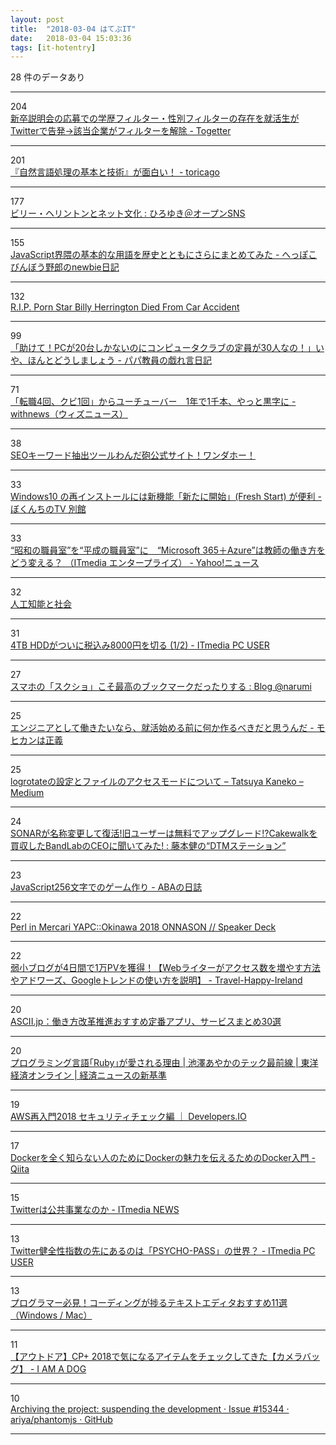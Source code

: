 ```yaml
---
layout: post
title:  "2018-03-04 はてぶIT"
date:   2018-03-04 15:03:36
tags: [it-hotentry]
---
```

28 件のデータあり

<hr><div class="row">
<div class="col-1"><span class="badge badge-pill badge-success h2">204</span></div>
<div class="col-11"><a href='https://togetter.com/li/1204933' target='_blank'>新卒説明会の応募での学歴フィルター・性別フィルターの存在を就活生がTwitterで告発→該当企業がフィルターを解除 - Togetter</a></div>
</div>
<hr>
<div class="row">
<div class="col-1"><span class="badge badge-pill badge-success h2">201</span></div>
<div class="col-11"><a href='http://toricago.hatenablog.com/entry/2018/03/03/220000' target='_blank'>『自然言語処理の基本と技術』が面白い！ - toricago</a></div>
</div>
<hr>
<div class="row">
<div class="col-1"><span class="badge badge-pill badge-success h2">177</span></div>
<div class="col-11"><a href='http://hiro.asks.jp/100252.html' target='_blank'>ビリー・ヘリントンとネット文化 : ひろゆき＠オープンSNS</a></div>
</div>
<hr>
<div class="row">
<div class="col-1"><span class="badge badge-pill badge-success h2">155</span></div>
<div class="col-11"><a href='http://heppoko.hatenadiary.jp/entry/2018/03/03/200013' target='_blank'>JavaScript界隈の基本的な用語を歴史とともにさらにまとめてみた - へっぽこびんぼう野郎のnewbie日記</a></div>
</div>
<hr>
<div class="row">
<div class="col-1"><span class="badge badge-pill badge-success h2">132</span></div>
<div class="col-11"><a href='http://www.queermenow.net/blog/porn-star-billy-herrington-died-car-accident-rip/' target='_blank'>R.I.P. Porn Star Billy Herrington Died From Car Accident</a></div>
</div>
<hr>
<div class="row">
<div class="col-1"><span class="badge badge-pill badge-success h2">99</span></div>
<div class="col-11"><a href='http://blog.edunote.jp/entry/2018/03/04/085231' target='_blank'>「助けて！PCが20台しかないのにコンピュータクラブの定員が30人なの！」いや、ほんとどうしましょう - パパ教員の戯れ言日記</a></div>
</div>
<hr>
<div class="row">
<div class="col-1"><span class="badge badge-pill badge-success h2">71</span></div>
<div class="col-11"><a href='https://withnews.jp/article/f0180304000qq000000000000000G00110701qq000016833A' target='_blank'>「転職4回、クビ1回」からユーチューバー　1年で1千本、やっと黒字に - withnews（ウィズニュース）</a></div>
</div>
<hr>
<div class="row">
<div class="col-1"><span class="badge badge-pill badge-success h2">38</span></div>
<div class="col-11"><a href='https://40end.com/seo_wandahooo/' target='_blank'>SEOキーワード抽出ツールわんだ砲公式サイト！ワンダホー！</a></div>
</div>
<hr>
<div class="row">
<div class="col-1"><span class="badge badge-pill badge-success h2">33</span></div>
<div class="col-11"><a href='https://freesoft.tvbok.com/win10/reset-this-pc/reinstall-fresh-start.html' target='_blank'>Windows10 の再インストールには新機能「新たに開始」(Fresh Start) が便利 - ぼくんちのTV 別館</a></div>
</div>
<hr>
<div class="row">
<div class="col-1"><span class="badge badge-pill badge-success h2">33</span></div>
<div class="col-11"><a href='https://headlines.yahoo.co.jp/hl?a=20180303-00000015-zdn_ep-sci' target='_blank'>“昭和の職員室”を“平成の職員室”に　“Microsoft 365＋Azure”は教師の働き方をどう変える？ （ITmedia エンタープライズ） - Yahoo!ニュース</a></div>
</div>
<hr>
<div class="row">
<div class="col-1"><span class="badge badge-pill badge-success h2">32</span></div>
<div class="col-11"><a href='https://www.slideshare.net/hirsoshnakagawa3/ss-89442307' target='_blank'>人工知能と社会</a></div>
</div>
<hr>
<div class="row">
<div class="col-1"><span class="badge badge-pill badge-success h2">31</span></div>
<div class="col-11"><a href='http://www.itmedia.co.jp/pcuser/articles/1803/03/news017.html' target='_blank'>4TB HDDがついに税込み8000円を切る (1/2) - ITmedia PC USER</a></div>
</div>
<hr>
<div class="row">
<div class="col-1"><span class="badge badge-pill badge-success h2">27</span></div>
<div class="col-11"><a href='http://narumi.blog.jp/archives/74685389.html' target='_blank'>スマホの「スクショ」こそ最高のブックマークだったりする : Blog @narumi</a></div>
</div>
<hr>
<div class="row">
<div class="col-1"><span class="badge badge-pill badge-success h2">25</span></div>
<div class="col-11"><a href='http://blog.pinkumohikan.com/entry/development-something-before-entry' target='_blank'>エンジニアとして働きたいなら、就活始める前に何か作るべきだと思うんだ - モヒカンは正義</a></div>
</div>
<hr>
<div class="row">
<div class="col-1"><span class="badge badge-pill badge-success h2">25</span></div>
<div class="col-11"><a href='https://medium.com/@catatsuy/f9719352dada' target='_blank'>logrotateの設定とファイルのアクセスモードについて – Tatsuya Kaneko – Medium</a></div>
</div>
<hr>
<div class="row">
<div class="col-1"><span class="badge badge-pill badge-success h2">24</span></div>
<div class="col-11"><a href='http://www.dtmstation.com/archives/52010778.html' target='_blank'>SONARが名称変更して復活!旧ユーザーは無料でアップグレード!?Cakewalkを買収したBandLabのCEOに聞いてみた! : 藤本健の“DTMステーション”</a></div>
</div>
<hr>
<div class="row">
<div class="col-1"><span class="badge badge-pill badge-success h2">23</span></div>
<div class="col-11"><a href='http://aba.hatenablog.com/entry/2018/03/03/170747' target='_blank'>JavaScript256文字でのゲーム作り - ABAの日誌</a></div>
</div>
<hr>
<div class="row">
<div class="col-1"><span class="badge badge-pill badge-success h2">22</span></div>
<div class="col-11"><a href='https://speakerdeck.com/kazeburo/perl-in-mercari-yapc-okinawa-2018-onnason' target='_blank'>Perl in Mercari YAPC::Okinawa 2018 ONNASON // Speaker Deck</a></div>
</div>
<hr>
<div class="row">
<div class="col-1"><span class="badge badge-pill badge-success h2">22</span></div>
<div class="col-11"><a href='http://blog-ireland.hatenablog.com/entry/2018/03/03/230923' target='_blank'>弱小ブログが4日間で1万PVを獲得！【Webライターがアクセス数を増やす方法やアドワーズ、Googleトレンドの使い方を説明】 - Travel-Happy-Ireland</a></div>
</div>
<hr>
<div class="row">
<div class="col-1"><span class="badge badge-pill badge-success h2">20</span></div>
<div class="col-11"><a href='http://ascii.jp/limit/group/ida/elem/000/001/634/1634243/' target='_blank'>ASCII.jp：働き方改革推進おすすめ定番アプリ、サービスまとめ30選</a></div>
</div>
<hr>
<div class="row">
<div class="col-1"><span class="badge badge-pill badge-success h2">20</span></div>
<div class="col-11"><a href='http://toyokeizai.net/articles/-/210942' target='_blank'>プログラミング言語｢Ruby｣が愛される理由 | 池澤あやかのテック最前線 | 東洋経済オンライン | 経済ニュースの新基準</a></div>
</div>
<hr>
<div class="row">
<div class="col-1"><span class="badge badge-pill badge-success h2">19</span></div>
<div class="col-11"><a href='https://dev.classmethod.jp/security/2018-aws-re-entering-security-check/' target='_blank'>AWS再入門2018 セキュリティチェック編 ｜ Developers.IO</a></div>
</div>
<hr>
<div class="row">
<div class="col-1"><span class="badge badge-pill badge-success h2">17</span></div>
<div class="col-11"><a href='http://ift.tt/2FdJYPD' target='_blank'>Dockerを全く知らない人のためにDockerの魅力を伝えるためのDocker入門 - Qiita</a></div>
</div>
<hr>
<div class="row">
<div class="col-1"><span class="badge badge-pill badge-success h2">15</span></div>
<div class="col-11"><a href='http://www.itmedia.co.jp/news/articles/1803/04/news018.html' target='_blank'>Twitterは公共事業なのか - ITmedia NEWS</a></div>
</div>
<hr>
<div class="row">
<div class="col-1"><span class="badge badge-pill badge-success h2">13</span></div>
<div class="col-11"><a href='http://www.itmedia.co.jp/pcuser/articles/1803/04/news016.html' target='_blank'>Twitter健全性指数の先にあるのは「PSYCHO-PASS」の世界？ - ITmedia PC USER</a></div>
</div>
<hr>
<div class="row">
<div class="col-1"><span class="badge badge-pill badge-success h2">13</span></div>
<div class="col-11"><a href='https://career.levtech.jp/guide/knowhow/article/15/' target='_blank'>プログラマー必見！コーディングが捗るテキストエディタおすすめ11選（Windows / Mac）</a></div>
</div>
<hr>
<div class="row">
<div class="col-1"><span class="badge badge-pill badge-success h2">11</span></div>
<div class="col-11"><a href='http://moognyk.hateblo.jp/entry/2018/03/04/070000' target='_blank'>【アウトドア】CP+ 2018で気になるアイテムをチェックしてきた【カメラバッグ】 - I AM A DOG</a></div>
</div>
<hr>
<div class="row">
<div class="col-1"><span class="badge badge-pill badge-success h2">10</span></div>
<div class="col-11"><a href='https://github.com/ariya/phantomjs/issues/15344' target='_blank'>Archiving the project: suspending the development · Issue #15344 · ariya/phantomjs · GitHub</a></div>
</div>
<hr>
